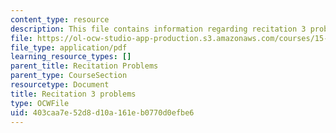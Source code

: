```yaml
---
content_type: resource
description: This file contains information regarding recitation 3 problems.
file: https://ol-ocw-studio-app-production.s3.amazonaws.com/courses/15-053-optimization-methods-in-management-science-spring-2013/403caa7e52d8d10a161eb0770d0efbe6_MIT15_053S13_rec03.pdf
file_type: application/pdf
learning_resource_types: []
parent_title: Recitation Problems
parent_type: CourseSection
resourcetype: Document
title: Recitation 3 problems
type: OCWFile
uid: 403caa7e-52d8-d10a-161e-b0770d0efbe6
---
```

